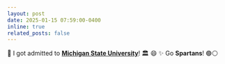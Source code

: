 ```yaml
---
layout: post
date: 2025-01-15 07:59:00-0400
inline: true
related_posts: false
---
```


💚 I got admitted to [**Michigan State University**](https://msu.edu/)! 🏛️ :smile: :sparkles: Go **Spartans**! 🟢⚪

